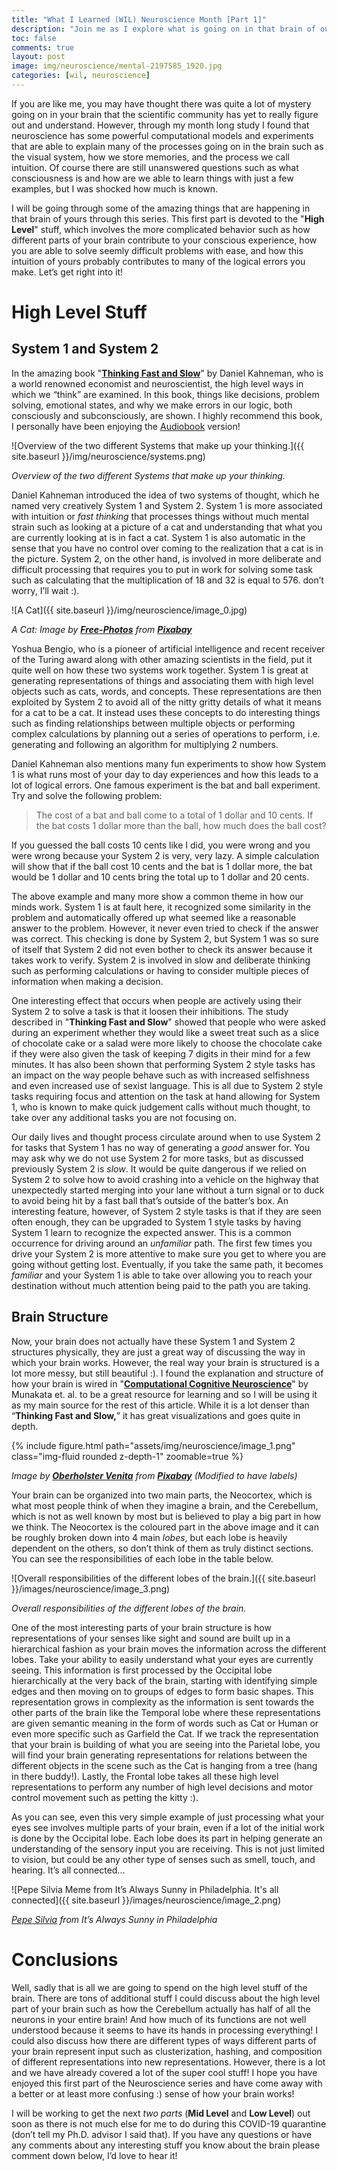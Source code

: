```yaml
---
title: "What I Learned (WIL) Neuroscience Month [Part 1]"
description: "Join me as I explore what is going on in that brain of ours."
toc: false
comments: true
layout: post
image: img/neuroscience/mental-2197585_1920.jpg
categories: [wil, neuroscience]
---
```


If you are like me, you may have thought there was quite a lot of mystery going on in your brain that the scientific community has yet to really figure out and understand. However, through my month long study I found that neuroscience has some powerful computational models and experiments that are able to explain many of the processes going on in the brain such as the visual system, how we store memories, and the process we call intuition. Of course there are still unanswered questions such as what consciousness is and how are we able to learn things with just a few examples, but I was shocked how much is known.

I will be going through some of the amazing things that are happening in that brain of yours through this series. This first part is devoted to the "**High Level**" stuff, which involves the more complicated behavior such as how different parts of your brain contribute to your conscious experience, how you are able to solve seemly difficult problems with ease, and how this intuition of yours probably contributes to many of the logical errors you make. Let’s get right into it!

# High Level Stuff

## System 1 and System 2

In the amazing book "**[Thinking Fast and Slow](https://www.amazon.com/Thinking-Fast-Slow-Daniel-Kahneman/dp/0374533555)**" by Daniel Kahneman, who is a world renowned economist and neuroscientist, the high level ways in which we “think” are examined. In this book,  things like decisions, problem solving, emotional states, and why we make errors in our logic, both consciously and subconsciously, are shown. I highly recommend this book, I personally have been enjoying the [Audiobook](https://www.audible.com/pd/Thinking-Fast-and-Slow-Audiobook/B005TKKCWC) version!

![Overview of the two different Systems that make up your thinking.]({{ site.baseurl }}/img/neuroscience/systems.png)

*Overview of the two different Systems that make up your thinking.*

Daniel Kahneman introduced the idea of two systems of thought, which he named very creatively System 1 and System 2. System 1 is more associated with intuition or *fast thinking* that processes things without much mental strain such as looking at a picture of a cat and understanding that what you are currently looking at is in fact a cat. System 1 is also automatic in the sense that you have no control over coming to the realization that a cat is in the picture. System 2, on the other hand, is involved in more deliberate and difficult processing that requires you to put in work for solving some task such as calculating that the multiplication of 18 and 32 is equal to 576. don’t worry, I’ll wait :).

![A Cat]({{ site.baseurl }}/img/neuroscience/image_0.jpg)

*A Cat: Image by **[Free-Photos](https://pixabay.com/photos/?utm_source=link-attribution&amp;utm_medium=referral&amp;utm_campaign=image&amp;utm_content=984097)** from **[Pixabay](https://pixabay.com/?utm_source=link-attribution&amp;utm_medium=referral&amp;utm_campaign=image&amp;utm_content=984097)***

Yoshua Bengio, who is a pioneer of artificial intelligence and recent receiver of the Turing award along with other amazing scientists in the field, put it quite well on how these two systems work together. System 1 is great at generating representations of things and associating them with high level objects such as cats, words, and concepts. These representations are then exploited by System 2 to avoid all of the nitty gritty details of what it means for a cat to be a cat. It instead uses these concepts to do interesting things such as finding relationships between multiple objects or performing complex calculations by planning out a series of operations to perform, i.e. generating and following an algorithm for multiplying 2 numbers.

Daniel Kahneman also mentions many fun experiments to show how System 1 is what runs most of your day to day experiences and how this leads to a lot of logical errors. One famous experiment is the bat and ball experiment. Try and solve the following problem:

> The cost of a bat and ball come to a total of 1 dollar and 10 cents. If the bat costs 1 dollar more than the ball, how much does the ball cost?

If you guessed the ball costs 10 cents like I did, you were wrong and you were wrong because your System 2 is very, very lazy. A simple calculation will show that if the ball cost 10 cents and the bat is 1 dollar more, the bat would be 1 dollar and 10 cents bring the total up to 1 dollar and 20 cents.

The above example and many more show a common theme in how our minds work. System 1 is at fault here, it recognized some similarity in the problem and automatically offered up what seemed like a reasonable answer to the problem. However, it never even tried to check if the answer was correct. This checking is done by System 2, but System 1 was so sure of itself that System 2 did not even bother to check its answer because it takes work to verify. System 2 is involved in slow and deliberate thinking such as performing calculations or having to consider multiple pieces of information when making a decision.

One interesting effect that occurs when people are actively using their System 2 to solve a task is that it loosen their inhibitions. The study described in "**Thinking Fast and Slow**" showed that people who were asked during an experiment whether they would like a sweet treat such as a slice of chocolate cake or a salad were more likely to choose the chocolate cake if they were also given the task of keeping 7 digits in their mind for a few minutes. It has also been shown that performing System 2 style tasks has an impact on the way people behave such as with increased selfishness and even increased use of sexist language. This is all due to System 2 style tasks requiring focus and attention on the task at hand allowing for System 1, who is known to make quick judgement calls without much thought, to take over any additional tasks you are not focusing on.

Our daily lives and thought process circulate around when to use System 2 for tasks that System 1 has no way of generating a *good* answer for. You may ask why we do not use System 2 for more tasks, but as discussed previously System 2 is *slow*. It would be quite dangerous if we relied on System 2 to solve how to avoid crashing into a vehicle on the highway that unexpectedly started merging into your lane without a turn signal or to duck to avoid being hit by a fast ball that’s outside of the batter’s box. An interesting feature, however, of System 2 style tasks is that if they are seen often enough, they can be upgraded to System 1 style tasks by having System 1 learn to recognize the expected answer. This is a common occurrence for driving around an *unfamiliar* path. The first few times you drive your System 2 is more attentive to make sure you get to where you are going without getting lost. Eventually, if you take the same path, it becomes *familiar* and your System 1 is able to take over allowing you to reach your destination without much attention being paid to the path you are taking.

## Brain Structure

Now, your brain does not actually have these System 1 and System 2 structures physically, they are just a great way of discussing the way in which your brain works. However, the real way your brain is structured is a lot more messy, but still beautiful :). I found the explanation and structure of how your brain is wired in "**[Computational Cognitive Neuroscience](https://grey.colorado.edu/mediawiki/sites/CompCogNeuro/images/0/0e/ccnbook_08_2016.pdf)**" by Munakata et. al. to be a great resource for learning and so I will be using it as my main source for the rest of this article. While it is a lot denser than “**Thinking Fast and Slow,**” it has great visualizations and goes quite in depth.

<!-- ![Different lobes of the human brain.]({{ site.baseurl }}/images/neuroscience/image_1.png) -->

{% include figure.html path="assets/img/neuroscience/image_1.png" class="img-fluid rounded z-depth-1" zoomable=true %}


*Image by **[Oberholster Venita](https://pixabay.com/users/ArtsyBee-462611/?utm_source=link-attribution&amp;utm_medium=referral&amp;utm_campaign=image&amp;utm_content=1007686)** from **[Pixabay](https://pixabay.com/?utm_source=link-attribution&amp;utm_medium=referral&amp;utm_campaign=image&amp;utm_content=1007686)** (Modified to have labels)*

Your brain can be organized into two main parts, the Neocortex, which is what most people think of when they imagine a brain, and the Cerebellum, which is not as well known by most but is believed to play a big part in how we think. The Neocortex is the coloured part in the above image and it can be roughly broken down into 4 main *lobes*, but each lobe is heavily dependent on the others, so don’t think of them as truly distinct sections. You can see the responsibilities of each lobe in the table below.

![Overall responsibilities of the different lobes of the brain.]({{ site.baseurl }}/images/neuroscience/image_3.png)

*Overall responsibilities of the different lobes of the brain.*

One of the most interesting parts of your brain structure is how representations of your senses like sight and sound are built up in a hierarchical fashion as your brain moves the information across the different lobes. Take your ability to easily understand what your eyes are currently seeing. This information is first processed by the Occipital lobe hierarchically at the very back of the brain, starting with identifying simple edges and then moving on to groups of edges to form basic shapes. This representation grows in complexity as the information is sent towards the other parts of the brain like the Temporal lobe where these representations are given semantic meaning in the form of words such as Cat or Human or even more specific such as Garfield the Cat. If we track the representation that your brain is building of what you are seeing into the Parietal lobe, you will find your brain generating representations for relations between the different objects in the scene such as the Cat is hanging from a tree (hang in there buddy!). Lastly, the Frontal lobe takes all these high level representations to perform any number of high level decisions and motor control movement such as petting the kitty :).

As you can see, even this very simple example of just processing what your eyes see involves multiple parts of your brain, even if a lot of the initial work is done by the Occipital lobe. Each lobe does its part in helping generate an understanding of the sensory input you are receiving. This is not just limited to vision, but could be any other type of senses such as smell, touch, and hearing. It’s all connected...

![Pepe Silvia Meme from It’s Always Sunny in Philadelphia. It's all connected]({{ site.baseurl }}/images/neuroscience/image_2.png)

*[Pepe Silvia](https://knowyourmeme.com/memes/pepe-silvia) from It’s Always Sunny in Philadelphia*

# Conclusions

Well, sadly that is all we are going to spend on the high level stuff of the brain. There are tons of additional stuff I could discuss about the high level part of your brain such as how the Cerebellum actually has half of all the neurons in your entire brain! And how much of its functions are not well understood because it seems to have its hands in processing everything! I could also discuss how there are different types of ways different parts of your brain represent input such as clusterization, hashing, and composition of different representations into new representations. However, there is a lot and we have already covered a lot of the super cool stuff! I hope you have enjoyed this first part of the Neuroscience series and have come away with a better or at least more confusing :) sense of how your brain works!

I will be working to get the next *two parts* (**Mid Level** and **Low Level**) out soon as there is not much else for me to do during this COVID-19 quarantine (don’t tell my Ph.D. advisor I said that). If you have any questions or have any comments about any interesting stuff you know about the brain please comment down below, I’d love to hear it!

